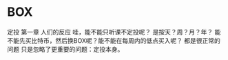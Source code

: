 # BOX
定投
第一章 人们的反应
哇，能不能只听课不定投呢？ 是按天？周？月？年？ 能不能先买比特币，然后换BOX呢？能不能在每周内的低点买入呢？
都是很正常的问题
只是忽略了更重要的问题：定投本身。
